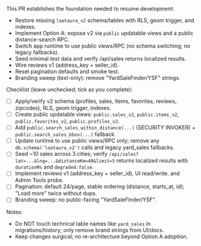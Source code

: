This PR establishes the foundation needed to resume development:
- Restore missing `lootaura_v2` schema/tables with RLS, geom trigger, and indexes.
- Implement Option A: expose v2 via `public` updatable views and a public distance-search RPC.
- Switch app runtime to use public views/RPC (no schema switching; no legacy fallbacks).
- Seed minimal test data and verify /api/sales returns localized results.
- Wire reviews v1 (address_key + seller_id).
- Reset pagination defaults and smoke test.
- Branding sweep (text-only): remove "YardSaleFinder/YSF" strings.

Checklist (leave unchecked; tick as you complete):
- [ ] Apply/verify v2 schema (profiles, sales, items, favorites, reviews, zipcodes), RLS, geom trigger, indexes.
- [ ] Create public updatable views: `public.sales_v2`, `public.items_v2`, `public.favorites_v2`, `public.profiles_v2`.
- [ ] Add `public.search_sales_within_distance(...)` (SECURITY INVOKER) + `public.search_sales_bbox(...)` fallback.
- [ ] Update runtime to use public views/RPC only; remove any `db.schema('lootaura_v2')` calls and legacy yard_sales fallbacks.
- [ ] Seed ~10 sales across 3 cities; verify `/api/sales?lat=...&lng=...&distanceKm=40&limit=5` returns localized results with `durationMs` and `degraded:false`.
- [ ] Implement reviews v1 (address_key + seller_id), UI read/write, and Admin Tools probe.
- [ ] Pagination: default 24/page, stable ordering (distance, starts_at, id); "Load more" twice without dups.
- [ ] Branding sweep: no public-facing "YardSaleFinder/YSF".

Notes:
- Do NOT touch technical table names like `yard_sales` in migrations/history; only remove brand strings from UI/docs.
- Keep changes surgical; no re-architecture beyond Option A adoption.
